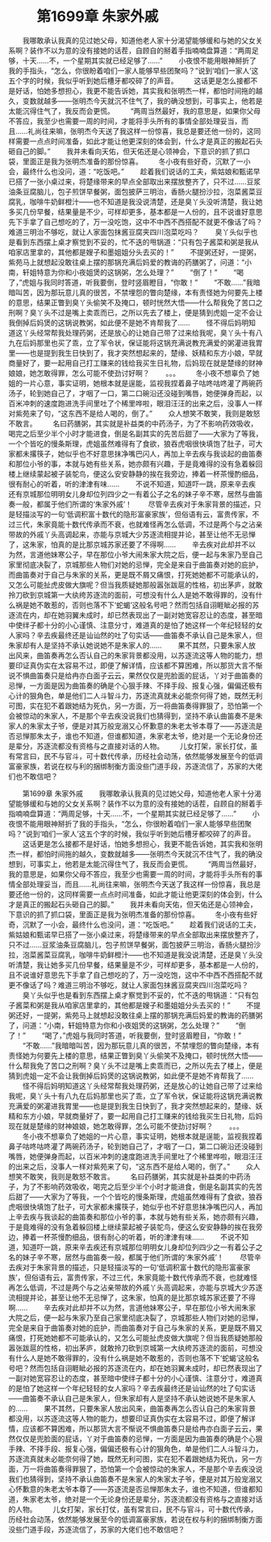 # 　　第1699章 朱家外戚
　　我哪敢承认我真的见过她父母，知道他老人家十分渴望能够缓和与她的父女关系啊？装作不以为意的没有接她的话茬，自顾自的掰着手指喃喃盘算道：“两周足够，十天……不，一个星期其实就已经足够了……”
　　小夜恨不能用眼神掰折了我的手指头，“怎么，你很盼着咱们一家人能够早些团聚吗？”说到‘咱们一家人’这五个字的时候，我似乎听到她后槽牙都咬碎了的声音。
　　这话更是怎么接都不是好话，怕她多想担心，我更不能告诉她，其实我和张明杰一样，都怕时间拖的越久，变数就越多——张明杰今天就沉不住气了，我的确没想到，可事实上，他若是太能沉得住气了，我反而会更慌。
　　“两周当然最好，我的意思是，如果你父母不答应，我至少也需要一周的时间，才能将手头所有的事情全部处理妥当，而且……礼尚往来嘛，张明杰今天送了我这样一份惊喜，我总是要还他一份的，这同样需要一点点时间准备，如此才能让他更深刻的体会到，什么才是真正的搬起石头砸自己的脚。”
　　我并未看向天佑，但天佑还是心领神会，下意识的抓了抓口袋，里面正是我为张明杰准备的那份惊喜。
　　冬小夜有些好奇，沉默了一小会，最终什么也没问，道：“吃饭吧。”
　　趁着我们说话的工夫，紫姑娘和甄诺早已搭了一张小桌过来，将楚缘带来的早点全部取出来摆放整齐了，只不过……豆浆油条豆腐脑儿，包子煎饼早餐粥，面包披萨三明治，香肠火腿扮沙拉，泡菜酱菜豆腐乳，咖啡牛奶鲜橙汁——也不知道是我没说清楚，还是臭丫头没听清楚，我让她多买几份早餐，结果量是不少，可样却更多，基本都是一人份的，且不说谁好意思先下手拿了自己想吃的了，万一没吃饱，这中不中西不西搭配不就更不像话了吗？难道三明治不够吃，就让人家面包抹酱豆腐夹四川泡菜吃吗？
　　臭丫头似乎也是看到东西摆上桌才察觉到不妥的，忙不迭的甩锅道：“只有包子酱菜和粥是我从咱家店里拿的，其他都是嫂子和墨姐姐分头去买的！”
　　不提粥还好，一提粥，紫苑马上就想起没敢往桌上摆的那锅充满后妈爱的教诲的药膳粥了，问道：“小南，轩姐特意为你和小夜姐煲的这锅粥，怎么处理？”
　　“倒了！”
　　“喝了，”虎姐与我同时答道，听我要倒，登时竖眉瞪目，“你敢！”
　　“不敢……”我暗暗叫苦，因为那玩意儿真的很苦，不禁埋怨的瞥向楚缘，本有责怪她为何要先上楼的意思，结果正瞥到臭丫头偷笑不及掩口，顿时恍然大悟——什么帮我免了苦口之刑啊？臭丫头不过是嘴上卖乖而已，之所以先去了楼上，便是猜到虎姐一定不会让我倒掉后妈煲的这锅说教粥，如此便不是她不肯帮我了……
　　怪不得后妈明知道这丫头经常帮我处理药粥，还是放心的让她自己带了过来给我呢，臭丫头十有八九在后妈那里也买了乖，立了军令状，保证能将这锅充满说教充满爱的粥灌进我胃里——也是提到我生日快到了，我才突然想起来的，楚缘、妖精和东方小娘，早就商量好了，要一起用自己打工赚来的钱给我买生日礼物，后妈现在就是楚缘的财神娘娘，她怎敢得罪，怎么可能不使劲讨好啊？
　　。。。
　　冬小夜不想辜负了她姐的一片心意，事实证明，她根本就是逞能，监视我捏着鼻子咕咚咕咚灌了两碗药汤子，轮到她自己了，才咽了一口，第二口碗沿还没碰到嘴唇，她便弹身而起，以百米冲刺的速度跑进洗手间里吐了个稀里哗啦，眼泪汪汪的出来之后，没事人一样对紫苑来了句，“这东西不是给人喝的，倒了。”
　　众人想笑不敢笑，我则是敢怒不敢言。
　　名曰药膳粥，其实就是补益类的中药汤子，为了不影响药效吸收，喝完之后至少半个小时才能进食，倒是名副其实的先苦后甜了——大家为了等我，一个个皆吃的慢条斯理，虎姐虽然难得有了食欲，狼吞虎咽很快填饱了肚子，可大家都未撂筷子，她似乎也不好意思抹净嘴巴闪人，再加上辛去疾与我谈起的曲笛奏和那位小爷的事，本就与她有些关系，她亦颇有兴趣，于是竟难得的没有急着躲回楼上继续蒙起被子装鸵鸟，便这么安安静静的挨在我旁边，捧着一杯茶慢酌细品，很有耐心的听着，听的津津有味……
　　不说不知道，知道吓一跳，原来辛去疾还有京城那位明明女儿身却位列四少之一有着公子之名的妹子辛不寒，居然与曲笛奏一般，都属于他们所谓的‘朱家外戚’！
　　尽管辛去疾对于朱家背景的描述，只是轻描淡写的一句‘低调积富十数代的隐形富豪家族’，但俗语有云，富贵传家，不过三代，朱家竟能十数代传承而不衰，也就难怪再怎么低调，不过是两个与之沾亲带故的外戚丫头高调起来，亦能与京城大少苏逐流相提并论，甚至让他不无忌惮了，这朱家，怕真的是比那京城苏家还要了不得啊……
　　辛去疾对此却并不以为然，言道他妹寒公子，早在那位小爷大闹朱家大院之后，便一起与朱家乃至自己家里彻底决裂了，京城那些人物们对她的忌惮，完全是来自于曲笛奏对她的庇护，而曲笛奏对于自己与朱家的关系，更是既不屑又痛恨，打死她她都不可能承认的，又怎么可能扯虎皮做大旗呢？但当我质疑她那般嚣张跋扈的性格，初出茅庐，就敢拎刀砍到京城第一大纨绔苏逐流的面前，可想没有什么人是她不敢得罪的，没有什么祸是她不敢惹的，否则也落不下‘蛇蝎’这般名号吧？然而包括自诩睚眦必报的苏逐流在内，却在她羽翼未成时，却已然表现出了一副对她宽容忍让的态度，甚至暗中使绊子都十分的小心谨慎、注意分寸，难道真的是怕了她这样一个年纪轻轻的女人家吗？辛去疾最终还是讪讪然的吐了句实话——曲笛奏不承认自己是朱家人，但朱家却有人是坚持不承认她说她不是朱家人的……
　　果不其然，只要朱家人放出风来，曲笛奏再怎么否认自己的朱家背景都没用，以苏逐流这等人物的能力，想要印证真伪实在太容易不过，即便了解详情，应该都不算困难，所以那货大言不惭说不惧曲笛奏只是给冉亦白面子云云，果然仅仅是兜脸面的屁话，丫对于曲笛奏的忌惮，一方面是因为曲笛奏的确是个心狠手辣、不择手段、报复心强，偏偏还极有心计的狠角色，单是他们二人斗智斗力，苏逐流真就未必能奈何得了她，既然无利可图，实在犯不着跟她结为死仇，另一方面，万一将曲笛奏得罪狠了，恐怕第一个会被惊动的朱家人，不是那个辛去疾没说我们也猜得到，坚持不承认曲笛奏不是朱家人的朱家太子爷，便是对其万般宠溺又心怀歉意的朱老太爷本尊了——苏逐流是否忌惮那朱太子，谁也不知道，但谁都知道，朱家老太爷，绝对是一个无论身份还是辈分，苏逐流都没有资格与之直接对话的人物。
　　儿女打架，家长打仗，虽有常言曰，民不与官斗，可十数代传承，历经社会动荡，依然能够发展至今的低调富豪家族，若说在权与利的捆绑制衡方面没些门道手段，苏逐流信了，苏家的大佬们也不敢信吧？

　　第1699章 朱家外戚
　　我哪敢承认我真的见过她父母，知道他老人家十分渴望能够缓和与她的父女关系啊？装作不以为意的没有接她的话茬，自顾自的掰着手指喃喃盘算道：“两周足够，十天……不，一个星期其实就已经足够了……”
　　小夜恨不能用眼神掰折了我的手指头，“怎么，你很盼着咱们一家人能够早些团聚吗？”说到‘咱们一家人’这五个字的时候，我似乎听到她后槽牙都咬碎了的声音。
　　这话更是怎么接都不是好话，怕她多想担心，我更不能告诉她，其实我和张明杰一样，都怕时间拖的越久，变数就越多——张明杰今天就沉不住气了，我的确没想到，可事实上，他若是太能沉得住气了，我反而会更慌。
　　“两周当然最好，我的意思是，如果你父母不答应，我至少也需要一周的时间，才能将手头所有的事情全部处理妥当，而且……礼尚往来嘛，张明杰今天送了我这样一份惊喜，我总是要还他一份的，这同样需要一点点时间准备，如此才能让他更深刻的体会到，什么才是真正的搬起石头砸自己的脚。”
　　我并未看向天佑，但天佑还是心领神会，下意识的抓了抓口袋，里面正是我为张明杰准备的那份惊喜。
　　冬小夜有些好奇，沉默了一小会，最终什么也没问，道：“吃饭吧。”
　　趁着我们说话的工夫，紫姑娘和甄诺早已搭了一张小桌过来，将楚缘带来的早点全部取出来摆放整齐了，只不过……豆浆油条豆腐脑儿，包子煎饼早餐粥，面包披萨三明治，香肠火腿扮沙拉，泡菜酱菜豆腐乳，咖啡牛奶鲜橙汁——也不知道是我没说清楚，还是臭丫头没听清楚，我让她多买几份早餐，结果量是不少，可样却更多，基本都是一人份的，且不说谁好意思先下手拿了自己想吃的了，万一没吃饱，这中不中西不西搭配不就更不像话了吗？难道三明治不够吃，就让人家面包抹酱豆腐夹四川泡菜吃吗？
　　臭丫头似乎也是看到东西摆上桌才察觉到不妥的，忙不迭的甩锅道：“只有包子酱菜和粥是我从咱家店里拿的，其他都是嫂子和墨姐姐分头去买的！”
　　不提粥还好，一提粥，紫苑马上就想起没敢往桌上摆的那锅充满后妈爱的教诲的药膳粥了，问道：“小南，轩姐特意为你和小夜姐煲的这锅粥，怎么处理？”
　　“倒了！”
　　“喝了，”虎姐与我同时答道，听我要倒，登时竖眉瞪目，“你敢！”
　　“不敢……”我暗暗叫苦，因为那玩意儿真的很苦，不禁埋怨的瞥向楚缘，本有责怪她为何要先上楼的意思，结果正瞥到臭丫头偷笑不及掩口，顿时恍然大悟——什么帮我免了苦口之刑啊？臭丫头不过是嘴上卖乖而已，之所以先去了楼上，便是猜到虎姐一定不会让我倒掉后妈煲的这锅说教粥，如此便不是她不肯帮我了……
　　怪不得后妈明知道这丫头经常帮我处理药粥，还是放心的让她自己带了过来给我呢，臭丫头十有八九在后妈那里也买了乖，立了军令状，保证能将这锅充满说教充满爱的粥灌进我胃里——也是提到我生日快到了，我才突然想起来的，楚缘、妖精和东方小娘，早就商量好了，要一起用自己打工赚来的钱给我买生日礼物，后妈现在就是楚缘的财神娘娘，她怎敢得罪，怎么可能不使劲讨好啊？
　　。。。
　　冬小夜不想辜负了她姐的一片心意，事实证明，她根本就是逞能，监视我捏着鼻子咕咚咕咚灌了两碗药汤子，轮到她自己了，才咽了一口，第二口碗沿还没碰到嘴唇，她便弹身而起，以百米冲刺的速度跑进洗手间里吐了个稀里哗啦，眼泪汪汪的出来之后，没事人一样对紫苑来了句，“这东西不是给人喝的，倒了。”
　　众人想笑不敢笑，我则是敢怒不敢言。
　　名曰药膳粥，其实就是补益类的中药汤子，为了不影响药效吸收，喝完之后至少半个小时才能进食，倒是名副其实的先苦后甜了——大家为了等我，一个个皆吃的慢条斯理，虎姐虽然难得有了食欲，狼吞虎咽很快填饱了肚子，可大家都未撂筷子，她似乎也不好意思抹净嘴巴闪人，再加上辛去疾与我谈起的曲笛奏和那位小爷的事，本就与她有些关系，她亦颇有兴趣，于是竟难得的没有急着躲回楼上继续蒙起被子装鸵鸟，便这么安安静静的挨在我旁边，捧着一杯茶慢酌细品，很有耐心的听着，听的津津有味……
　　不说不知道，知道吓一跳，原来辛去疾还有京城那位明明女儿身却位列四少之一有着公子之名的妹子辛不寒，居然与曲笛奏一般，都属于他们所谓的‘朱家外戚’！
　　尽管辛去疾对于朱家背景的描述，只是轻描淡写的一句‘低调积富十数代的隐形富豪家族’，但俗语有云，富贵传家，不过三代，朱家竟能十数代传承而不衰，也就难怪再怎么低调，不过是两个与之沾亲带故的外戚丫头高调起来，亦能与京城大少苏逐流相提并论，甚至让他不无忌惮了，这朱家，怕真的是比那京城苏家还要了不得啊……
　　辛去疾对此却并不以为然，言道他妹寒公子，早在那位小爷大闹朱家大院之后，便一起与朱家乃至自己家里彻底决裂了，京城那些人物们对她的忌惮，完全是来自于曲笛奏对她的庇护，而曲笛奏对于自己与朱家的关系，更是既不屑又痛恨，打死她她都不可能承认的，又怎么可能扯虎皮做大旗呢？但当我质疑她那般嚣张跋扈的性格，初出茅庐，就敢拎刀砍到京城第一大纨绔苏逐流的面前，可想没有什么人是她不敢得罪的，没有什么祸是她不敢惹的，否则也落不下‘蛇蝎’这般名号吧？然而包括自诩睚眦必报的苏逐流在内，却在她羽翼未成时，却已然表现出了一副对她宽容忍让的态度，甚至暗中使绊子都十分的小心谨慎、注意分寸，难道真的是怕了她这样一个年纪轻轻的女人家吗？辛去疾最终还是讪讪然的吐了句实话——曲笛奏不承认自己是朱家人，但朱家却有人是坚持不承认她说她不是朱家人的……
　　果不其然，只要朱家人放出风来，曲笛奏再怎么否认自己的朱家背景都没用，以苏逐流这等人物的能力，想要印证真伪实在太容易不过，即便了解详情，应该都不算困难，所以那货大言不惭说不惧曲笛奏只是给冉亦白面子云云，果然仅仅是兜脸面的屁话，丫对于曲笛奏的忌惮，一方面是因为曲笛奏的确是个心狠手辣、不择手段、报复心强，偏偏还极有心计的狠角色，单是他们二人斗智斗力，苏逐流真就未必能奈何得了她，既然无利可图，实在犯不着跟她结为死仇，另一方面，万一将曲笛奏得罪狠了，恐怕第一个会被惊动的朱家人，不是那个辛去疾没说我们也猜得到，坚持不承认曲笛奏不是朱家人的朱家太子爷，便是对其万般宠溺又心怀歉意的朱老太爷本尊了——苏逐流是否忌惮那朱太子，谁也不知道，但谁都知道，朱家老太爷，绝对是一个无论身份还是辈分，苏逐流都没有资格与之直接对话的人物。
　　儿女打架，家长打仗，虽有常言曰，民不与官斗，可十数代传承，历经社会动荡，依然能够发展至今的低调富豪家族，若说在权与利的捆绑制衡方面没些门道手段，苏逐流信了，苏家的大佬们也不敢信吧？
